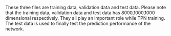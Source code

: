 These three files are training data, validation data and test data. 
Please note that the training data, validation data and test data has 8000,1000,1000 dimensional respectively.
They all play an important role while TPN training. The test data is used to finally test the prediction performance of the network.
